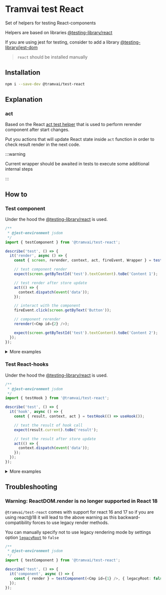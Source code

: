 # Tramvai test React

Set of helpers for testing React-components

Helpers are based on libraries [@testing-library/react](https://github.com/testing-library/react-testing-library)

If you are using jest for testing, consider to add a library [@testing-library/jest-dom](https://github.com/testing-library/jest-dom)

> `react` should be installed manually

## Installation

```bash
npm i --save-dev @tramvai/test-react
```

## Explanation

### act

Based on the React [act test helper](https://reactjs.org/docs/test-utils.html#act) that is used to perform rerender component after start changes.

Put you actions that will update React state inside `act` function in order to check result render in the next code.

:::warning

Current wrapper should be awaited in tests to execute some additional internal steps

:::

## How to

### Test component

Under the hood the [@testing-library/react](https://testing-library.com/docs/react-testing-library/intro) is used.

```ts
/**
 * @jest-environment jsdom
 */
import { testComponent } from '@tramvai/test-react';

describe('test', () => {
  it('render', async () => {
    const { screen, rerender, context, act, fireEvent, Wrapper } = testComponent(<Cmp id={1} />);

    // test component render
    expect(screen.getByTestId('test').textContent).toBe('Content 1');

    // test render after store update
    act(() => {
      context.dispatch(event('data'));
    });

    // interact with the component
    fireEvent.click(screen.getByText('Button'));

    // component rerender
    rerender(<Cmp id={2} />);

    expect(screen.getByTestId('test').textContent).toBe('Content 2');
  });
});
```

<p>
<details>
<summary>More examples</summary>

@inline src/testComponent.spec.tsx

</details>
</p>

### Test React-hooks

Under the hood the [@testing-library/react](https://github.com/testing-library/react-testing-library) is used.

```ts
/**
 * @jest-environment jsdom
 */
import { testHook } from '@tramvai/test-react';

describe('test', () => {
  it('hook', async () => {
    const { result, context, act } = testHook(() => useHook());

    // test the result of hook call
    expect(result.current).toBe('result');

    // test the result after store update
    act(() => {
      context.dispatch(event('data'));
    });
  });
});
```

<p>
<details>
<summary>More examples</summary>

@inline src/testHook.spec.tsx

</details>
</p>

## Troubleshooting

### Warning: ReactDOM.render is no longer supported in React 18

`@tramvai/test-react` comes with support for react 16 and 17 so if you are using react@18 it will lead to the above warning as this backward-compatibility forces to use legacy render methods.

You can manually specify not to use legacy rendering mode by settings option [`legacyRoot`](https://testing-library.com/docs/react-testing-library/api#legacyroot) to `false`

```ts
/**
 * @jest-environment jsdom
 */
import { testComponent } from '@tramvai/test-react';

describe('test', () => {
  it('component', async () => {
    const { render } = testComponent(<Cmp id={1} />, { legacyRoot: false });
  });
});
```

